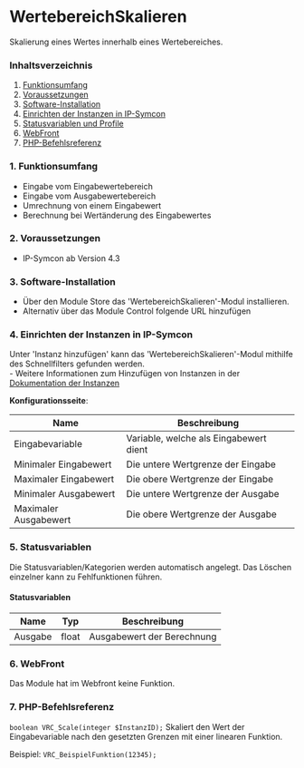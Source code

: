 # WertebereichSkalieren
Skalierung eines Wertes innerhalb eines Wertebereiches.

### Inhaltsverzeichnis

1. [Funktionsumfang](#1-funktionsumfang)
2. [Voraussetzungen](#2-voraussetzungen)
3. [Software-Installation](#3-software-installation)
4. [Einrichten der Instanzen in IP-Symcon](#4-einrichten-der-instanzen-in-ip-symcon)
5. [Statusvariablen und Profile](#5-statusvariablen-und-profile)
6. [WebFront](#6-webfront)
7. [PHP-Befehlsreferenz](#7-php-befehlsreferenz)

### 1. Funktionsumfang

* Eingabe vom Eingabewertebereich 
* Eingabe vom Ausgabewertebereich
* Umrechnung von einem Eingabewert
* Berechnung bei Wertänderung des Eingabewertes 

### 2. Voraussetzungen

- IP-Symcon ab Version 4.3

### 3. Software-Installation

* Über den Module Store das 'WertebereichSkalieren'-Modul installieren.
* Alternativ über das Module Control folgende URL hinzufügen

### 4. Einrichten der Instanzen in IP-Symcon

 Unter 'Instanz hinzufügen' kann das 'WertebereichSkalieren'-Modul mithilfe des Schnellfilters gefunden werden.  
	- Weitere Informationen zum Hinzufügen von Instanzen in der [Dokumentation der Instanzen](https://www.symcon.de/service/dokumentation/konzepte/instanzen/#Instanz_hinzufügen)

__Konfigurationsseite__:

Name                  | Beschreibung
--------------------- | ------------------
Eingabevariable       | Variable, welche als Eingabewert dient
Minimaler Eingabewert | Die untere Wertgrenze der Eingabe
Maximaler Eingabewert | Die obere Wertgrenze der Eingabe
Minimaler Ausgabewert | Die untere Wertgrenze der Ausgabe
Maximaler Ausgabewert | Die obere Wertgrenze der Ausgabe

### 5. Statusvariablen

Die Statusvariablen/Kategorien werden automatisch angelegt. Das Löschen einzelner kann zu Fehlfunktionen führen.

#### Statusvariablen

Name    | Typ     | Beschreibung
------- | ------- | ------------
Ausgabe | float   | Ausgabewert der Berechnung 

### 6. WebFront

Das Module hat im Webfront keine Funktion.

### 7. PHP-Befehlsreferenz

`boolean VRC_Scale(integer $InstanzID);`
Skaliert den Wert der Eingabevariable nach den gesetzten Grenzen mit einer linearen Funktion.

Beispiel:
`VRC_BeispielFunktion(12345);`